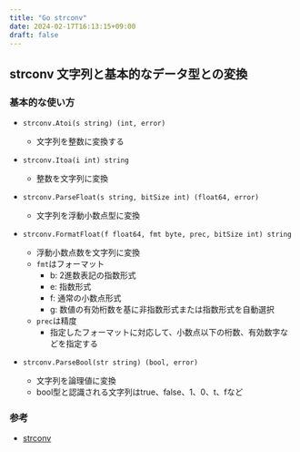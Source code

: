 ```yaml
---
title: "Go strconv"
date: 2024-02-17T16:13:15+09:00
draft: false
---
```


## strconv 文字列と基本的なデータ型との変換

### 基本的な使い方

* `strconv.Atoi(s string) (int, error)`
  * 文字列を整数に変換する

* `strconv.Itoa(i int) string`
  * 整数を文字列に変換
  
* `strconv.ParseFloat(s string, bitSize int) (float64, error)`
  * 文字列を浮動小数点型に変換

* `strconv.FormatFloat(f float64, fmt byte, prec, bitSize int) string`
  * 浮動小数点数を文字列に変換
  * `fmt`はフォーマット
    * b: 2進数表記の指数形式
    * e: 指数形式
    * f: 通常の小数点形式
    * g:  数値の有効桁数を基に非指数形式または指数形式を自動選択
  * `prec`は精度
    * 指定したフォーマットに対応して、小数点以下の桁数、有効数字などを指定する

* `strconv.ParseBool(str string) (bool, error)`
  * 文字列を論理値に変換
  * bool型と認識される文字列はtrue、false、1、0、t、fなど

### 参考

* [strconv](https://pkg.go.dev/strconv)
